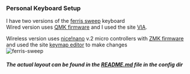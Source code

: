 ### Personal Keyboard Setup

I have two versions of the [ferris sweep](https://github.com/davidphilipbarr/Sweep) keyboard  
Wired version uses [QMK firmware](https://docs.qmk.fm/) and I used the site [VIA](https://usevia.app/).  
  
  
Wireless version uses [nice!nano](https://nicekeyboards.com/nice-nano/) v.2 micro controllers with [ZMK firmware](https://zmk.dev/) and used the site [keymap editor](https://nickcoutsos.github.io/keymap-editor/) to make changes  
![ferris-sweep](https://github.com/user-attachments/assets/9e3c72bf-85cb-44b3-b07f-d369f5b5d385)

##### The actual layout can be found in the [README.md](https://github.com/Shyber05/zmk-config-ferrisSweep/blob/f4942ae75b515aee424f5c25224d2f64e2390c6c/config/README.md) file in the config dir 
